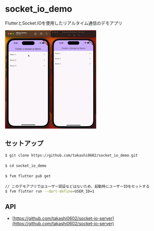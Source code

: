 # socket_io_demo

FlutterとSocket.IOを使用したリアルタイム通信のデモアプリ

<img width="300" alt="アプリのデモの様子を写したgif画像。シミュレーターが2台並べられ、トップページのRoom1へ遷移後、チャットを開始している。チャットではお互いが挨拶を交わしている。" src="assets/demo.gif">

## セットアップ

```bash
$ git clone https://github.com/takashi0602/socket_io_demo.git

$ cd socket_io_demo

$ fvm flutter pub get

// このデモアプリではユーザー認証などはないため、起動時にユーザーIDをセットする
$ fvm flutter run --dart-define=USER_ID=1
```

## API

- [https://github.com/takashi0602/socket-io-server](https://github.com/takashi0602/socket-io-server)
